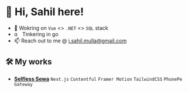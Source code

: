 # 👋 Hi, Sahil here!
- 💼 Wokring on `Vue` <> `.NET` <> `SQL` stack
- <img src="https://github.com/user-attachments/assets/bc0ac63a-982e-4b6c-a6fc-4085eee70024" alt="gopher" style="width:1em;"/>&nbsp; Tinkering in go
- 📫 Reach out to me @ i.sahil.mulla@gmail.com

## 🛠️ My works
- **[Selfless Sewa](https://www.selflesssewango.com)** `Next.js` `Contentful` `Framer Motion` `TailwindCSS` `PhonePe Gateway`
